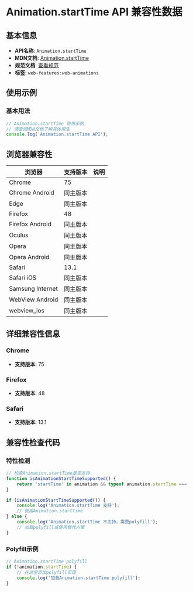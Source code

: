 # Animation.startTime API 兼容性数据

## 基本信息

- **API名称**: `Animation.startTime`
- **MDN文档**: [Animation.startTime](https://developer.mozilla.org/docs/Web/API/Animation/startTime)
- **规范文档**: [查看规范](https://drafts.csswg.org/web-animations-1/#dom-animation-starttime)
- **标签**: `web-features:web-animations`

## 使用示例

### 基本用法

```javascript
// Animation.startTime 使用示例
// 请查阅MDN文档了解具体用法
console.log('Animation.startTime API');
```

## 浏览器兼容性

| 浏览器 | 支持版本 | 说明 |
|--------|----------|------|
| Chrome | 75 |  |
| Chrome Android | 同主版本 |  |
| Edge | 同主版本 |  |
| Firefox | 48 |  |
| Firefox Android | 同主版本 |  |
| Oculus | 同主版本 |  |
| Opera | 同主版本 |  |
| Opera Android | 同主版本 |  |
| Safari | 13.1 |  |
| Safari iOS | 同主版本 |  |
| Samsung Internet | 同主版本 |  |
| WebView Android | 同主版本 |  |
| webview_ios | 同主版本 |  |

## 详细兼容性信息

### Chrome

- **支持版本**: 75

### Firefox

- **支持版本**: 48

### Safari

- **支持版本**: 13.1

## 兼容性检查代码

### 特性检测

```javascript
// 检查Animation.startTime是否支持
function isAnimationStartTimeSupported() {
    return 'startTime' in animation && typeof animation.startTime === 'function';
}

if (isAnimationStartTimeSupported()) {
    console.log('Animation.startTime 支持');
    // 使用Animation.startTime
} else {
    console.log('Animation.startTime 不支持，需要polyfill');
    // 加载polyfill或使用替代方案
}
```

### Polyfill示例

```javascript
// Animation.startTime polyfill
if (!animation.startTime) {
    // 在这里添加polyfill实现
    console.log('加载Animation.startTime polyfill');
}
```

